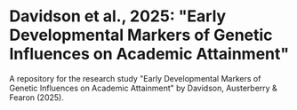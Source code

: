 # Davidson et al., 2025: "Early Developmental Markers of Genetic Influences on Academic Attainment"

A repository for the research study "Early Developmental Markers of Genetic Influences on Academic Attainment" by Davidson, Austerberry & Fearon (2025).
